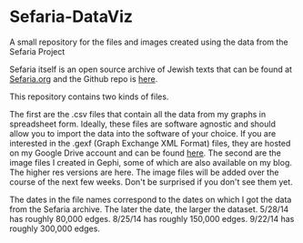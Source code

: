 Sefaria-DataViz
===============

A small repository for the files and images created using the data from the Sefaria Project

Sefaria itself is an open source archive of Jewish texts that can be found at <a href="http://www.sefaria.org">Sefaria.org</a> and the Github repo is <a href="https://github.com/blockspeiser/Sefaria-Data">here</a>.

This repository contains two kinds of files. 

The first are the .csv files that contain all the data from my graphs in spreadsheet form. Ideally, these files are software agnostic and should allow you to import the data into the software of your choice.
If you are interested in the .gexf (Graph Exchange XML Format) files, they are hosted on my Google Drive account and can be found <a href="https://drive.google.com/folderview?id=0B6zAl46b8ElTZmZuWUhYMlY3dFE&usp=sharing">here</a>. 
The second are the image files I created in Gephi, some of which are also available on my blog. The higher res versions are here. The image files will be added over the course of the next few weeks. Don't be surprised if you don't see them yet.

The dates in the file names correspond to the dates on which I got the data from the Sefaria archive. The later the date, the larger the dataset.
5/28/14 has roughly 80,000 edges.
8/25/14 has roughly 150,000 edges.
9/22/14 has roughly 300,000 edges. 
